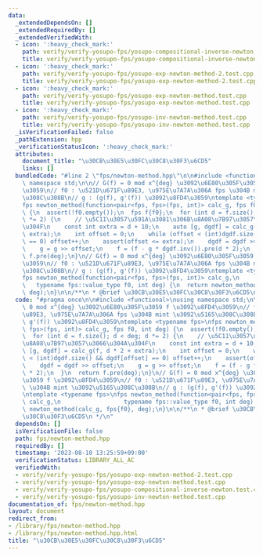 ```yaml
---
data:
  _extendedDependsOn: []
  _extendedRequiredBy: []
  _extendedVerifiedWith:
  - icon: ':heavy_check_mark:'
    path: verify/verify-yosupo-fps/yosupo-compositional-inverse-newton.test.cpp
    title: verify/verify-yosupo-fps/yosupo-compositional-inverse-newton.test.cpp
  - icon: ':heavy_check_mark:'
    path: verify/verify-yosupo-fps/yosupo-exp-newton-method-2.test.cpp
    title: verify/verify-yosupo-fps/yosupo-exp-newton-method-2.test.cpp
  - icon: ':heavy_check_mark:'
    path: verify/verify-yosupo-fps/yosupo-exp-newton-method.test.cpp
    title: verify/verify-yosupo-fps/yosupo-exp-newton-method.test.cpp
  - icon: ':heavy_check_mark:'
    path: verify/verify-yosupo-fps/yosupo-inv-newton-method.test.cpp
    title: verify/verify-yosupo-fps/yosupo-inv-newton-method.test.cpp
  _isVerificationFailed: false
  _pathExtension: hpp
  _verificationStatusIcon: ':heavy_check_mark:'
  attributes:
    document_title: "\u30CB\u30E5\u30FC\u30C8\u30F3\u6CD5"
    links: []
  bundledCode: "#line 2 \"fps/newton-method.hpp\"\n\n#include <functional>\nusing\
    \ namespace std;\n\n// G(f) = 0 mod x^{deg} \u3092\u6E80\u305F\u3059 f \u3092\u8FD4\
    \u3059\n// f0 : \u521D\u671F\u89E3, \u975E\u7A7A\u306A fps \u304B mint \u3092\u5165\
    \u308C\u308B\n// g : (g(f), g'(f)) \u3092\u8FD4\u3059\ntemplate <typename fps>\n\
    fps newton_method(function<pair<fps, fps>(fps, int)> calc_g, fps f0, int deg)\
    \ {\n  assert(!f0.empty());\n  fps f{f0};\n  for (int d = f.size(); d < deg; d\
    \ *= 2) {\n    // \u5C11\u3057\u591A\u3081\u306B\u8A08\u7B97\u3057\u3066\u304A\
    \u304F\n    const int extra = d + 10;\n    auto [g, dgdf] = calc_g(f, d * 2 +\
    \ extra);\n    int offset = 0;\n    while (offset < (int)dgdf.size() && dgdf[offset]\
    \ == 0) offset++;\n    assert(offset <= extra);\n    dgdf = dgdf >> offset;\n\
    \    g = g >> offset;\n    f = (f - g * dgdf.inv()).pre(d * 2);\n  }\n  return\
    \ f.pre(deg);\n}\n// G(f) = 0 mod x^{deg} \u3092\u6E80\u305F\u3059 f \u3092\u8FD4\
    \u3059\n// f0 : \u521D\u671F\u89E3, \u975E\u7A7A\u306A fps \u304B mint \u3092\u5165\
    \u308C\u308B\n// g : (g(f), g'(f)) \u3092\u8FD4\u3059\ntemplate <typename fps>\n\
    fps newton_method(function<pair<fps, fps>(fps, int)> calc_g,\n               \
    \   typename fps::value_type f0, int deg) {\n  return newton_method(calc_g, fps{f0},\
    \ deg);\n}\n\n/**\n * @brief \u30CB\u30E5\u30FC\u30C8\u30F3\u6CD5\n */\n"
  code: "#pragma once\n\n#include <functional>\nusing namespace std;\n\n// G(f) =\
    \ 0 mod x^{deg} \u3092\u6E80\u305F\u3059 f \u3092\u8FD4\u3059\n// f0 : \u521D\u671F\
    \u89E3, \u975E\u7A7A\u306A fps \u304B mint \u3092\u5165\u308C\u308B\n// g : (g(f),\
    \ g'(f)) \u3092\u8FD4\u3059\ntemplate <typename fps>\nfps newton_method(function<pair<fps,\
    \ fps>(fps, int)> calc_g, fps f0, int deg) {\n  assert(!f0.empty());\n  fps f{f0};\n\
    \  for (int d = f.size(); d < deg; d *= 2) {\n    // \u5C11\u3057\u591A\u3081\u306B\
    \u8A08\u7B97\u3057\u3066\u304A\u304F\n    const int extra = d + 10;\n    auto\
    \ [g, dgdf] = calc_g(f, d * 2 + extra);\n    int offset = 0;\n    while (offset\
    \ < (int)dgdf.size() && dgdf[offset] == 0) offset++;\n    assert(offset <= extra);\n\
    \    dgdf = dgdf >> offset;\n    g = g >> offset;\n    f = (f - g * dgdf.inv()).pre(d\
    \ * 2);\n  }\n  return f.pre(deg);\n}\n// G(f) = 0 mod x^{deg} \u3092\u6E80\u305F\
    \u3059 f \u3092\u8FD4\u3059\n// f0 : \u521D\u671F\u89E3, \u975E\u7A7A\u306A fps\
    \ \u304B mint \u3092\u5165\u308C\u308B\n// g : (g(f), g'(f)) \u3092\u8FD4\u3059\
    \ntemplate <typename fps>\nfps newton_method(function<pair<fps, fps>(fps, int)>\
    \ calc_g,\n                  typename fps::value_type f0, int deg) {\n  return\
    \ newton_method(calc_g, fps{f0}, deg);\n}\n\n/**\n * @brief \u30CB\u30E5\u30FC\
    \u30C8\u30F3\u6CD5\n */\n"
  dependsOn: []
  isVerificationFile: false
  path: fps/newton-method.hpp
  requiredBy: []
  timestamp: '2023-08-10 13:25:59+09:00'
  verificationStatus: LIBRARY_ALL_AC
  verifiedWith:
  - verify/verify-yosupo-fps/yosupo-exp-newton-method-2.test.cpp
  - verify/verify-yosupo-fps/yosupo-exp-newton-method.test.cpp
  - verify/verify-yosupo-fps/yosupo-compositional-inverse-newton.test.cpp
  - verify/verify-yosupo-fps/yosupo-inv-newton-method.test.cpp
documentation_of: fps/newton-method.hpp
layout: document
redirect_from:
- /library/fps/newton-method.hpp
- /library/fps/newton-method.hpp.html
title: "\u30CB\u30E5\u30FC\u30C8\u30F3\u6CD5"
---
```

